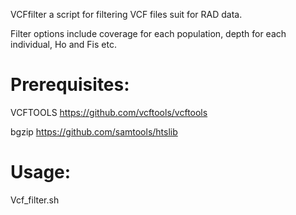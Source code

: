 VCFfilter a script for filtering VCF files suit for RAD data.

Filter options include coverage for each population, depth for each individual, Ho and Fis etc.  

Prerequisites:
=
VCFTOOLS https://github.com/vcftools/vcftools

bgzip https://github.com/samtools/htslib


Usage:
=
Vcf_filter.sh <gzvcf file> <coverage> <minDepth> <Fis> <out>
